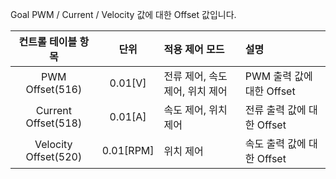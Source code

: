 Goal PWM / Current / Velocity 값에 대한 Offset 값입니다.

| 컨트롤 테이블 항목     | 단위        |  적용 제어 모드                    |          설명              |
|:--------------------:|:-----------:| :---------------------------------|:---------------------------|
| PWM Offset(516)      | 0.01[V]     | 전류 제어, 속도 제어, 위치 제어     |  PWM 출력 값에 대한 Offset  |
| Current Offset(518)  | 0.01[A]     | 속도 제어, 위치 제어               |  전류 출력 값에 대한 Offset  |
| Velocity Offset(520) | 0.01[RPM]   | 위치 제어                          |  속도 출력 값에 대한 Offset  |